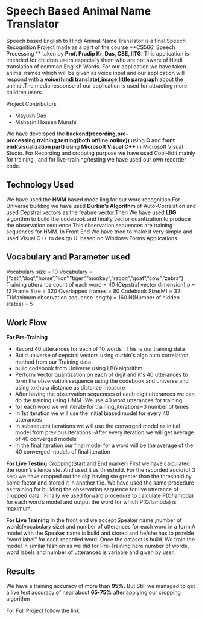 # Speech Based Animal Name Translator
Speech based English to Hindi Animal Name Translator is a final Speech Recognition Project made as a part of the course **CS566: Speech Processing ** taken by **Prof. Pradip Kr. Das, CSE, IITG**. This application is intended for children users especially them who are not aware of Hindi translation of common English Words. For our application we have taken animal names which will be given as voice input and our application will respond with a **voice(hindi translate),image,little paragraph** about the animal.The media response of our application is used for attracting more children users.

Project Contributors
- Mayukh Das
- Mahasin Hossen Munshi

We have developed the **backend(recording,pre-processing,training,testing(both offline,online))** using **C** and **front end(visualization part)** using **Microsoft Visual C++** in Microsoft Visual Studio. For Recording and cropping purpose we have used Cool-Edit mainly for training , and for live-training/testing we have used our own recorder code.

## Technology Used
We have used the **HMM** based modelling for our word recognition.For Universe building we have used **Durbin’s Algorithm** of Auto-Correlation and used Cepstral vectors as the feature vector.Then We have used **LBG** algorithm to build the codebook and finally vector quantization to produce the observation sequence.This observation sequences are training sequences for HMM.
In Front End We have tried to make it very simple and used Visual C++ to design UI based on Windows Forms Applications.

## Vocabulary and Parameter used
Vocabulary size = 10
Vocabulary = {“cat”,”dog”,”horse”,”lion”,”tiger”,”monkey”,”rabbit”,”goat”,”cow”,”zebra”} Training utterance count of each word = 40
(Cepstral vector dimension) p = 12
Frame Size = 320
Overlapped frames = 80
Codebook Size(M) = 32
T(Maximum observation sequence length) = 160 N(Number of hidden states) = 5

## Work Flow 

**For Pre-Training**
  - Record 40 utterances for each of 10 words . This is our training data
  - Build universe of cepstral vectors using durbin's algo auto correlation method from our Training data
  - build codebook from Universe using LBG algorithm
  - Perform Vector quantization on each of digit and it's 40 utterances to form the observation sequence using
    the codebook and universe and using tokhura distance as distance measure
  - After having the observation sequences of each digit utterances we can do the training using HMM -We use 40 word utterances for training
  - for each word we will iterate for training_iterations=3 number of times
  - In 1st iteration we will use the initial biased model for every 40 utterances
  - In subsequent iterations we will use the converged model as initial model from previous iterations -After every iteration we will get average of 40 converged models
  - In the final iteration our final model for a word will be the average of the 40 converged models of
    final iteration
    
**For Live Testing**
  Cropping(Start and End marker)
  First we have calculated the room’s silence ste. And used it as threshold.
  For the recorded audio(of 3 sec) we have cropped out the clip having ste greater than the threshold by
  some factor and stored it in another file. We have used the same procedure as training for building the
  observation sequence for live utterance of cropped data . Finally we used forward procedure to calculate P(O/lambda) for each word’s model and output the word for which P(O/lambda) is maximum.
  
**For Live Training**
    In the front end we accept Speaker name ,number of words(vocabulary size) and number of utterances for each word in a form.A model with the Speaker name is build and stored and he/she has to provide  “word label” for each recorded word. Once the dataset is build. We train the model in similar fashion as we did for Pre-Training here number of words, word labels and number of utterances is         variable and given by user.

## Results
We have a training accuracy of more than **95%.**
But Still we managed to get a live test accuracy of near about **65-75%** after applying our cropping algorithm



For Full Project follow the [link](https://drive.google.com/drive/folders/15x7uAaKkFVCEo6530oT2hqhp7_j1Syc3?usp=share_link)
